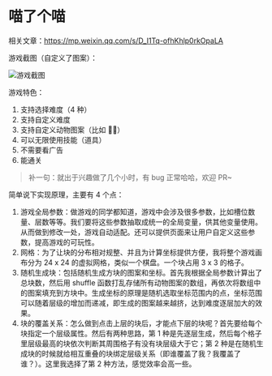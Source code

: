 # 喵了个喵





相关文章：https://mp.weixin.qq.com/s/D_I1Tq-ofhKhlp0rkOpaLA

游戏截图（自定义了图案）：

![游戏截图](doc/img.png)

游戏特色：

1. 支持选择难度（4 种）
2. 支持自定义难度
3. 支持自定义动物图案（比如 🐔🏀）
4. 可以无限使用技能（道具）
5. 不需要看广告
6. 能通关

> 补一句：就出于兴趣做了几个小时，有 bug 正常哈哈，欢迎 PR~

简单说下实现原理，主要有 4 个点：

1. 游戏全局参数：做游戏的同学都知道，游戏中会涉及很多参数，比如槽位数量、层数等等。我们要将这些参数抽取成统一的全局变量，供其他变量使用。从而做到修改一处，游戏自动适配。还可以提供页面来让用户自定义这些参数，提高游戏的可玩性。
2. 网格：为了让块的分布相对规整、并且为计算坐标提供方便，我将整个游戏画布分为 24 x 24 的虚拟网格，类似一个棋盘。一个块占用 3 x 3 的格子。
3. 随机生成块：包括随机生成方块的图案和坐标。首先我根据全局参数计算出了总块数，然后用 shuffle 函数打乱存储所有动物图案的数组，再依次将数组中的图案填充到方块中。生成坐标的原理是随机选取坐标范围内的点，坐标范围可以随着层级的增加而递减，即生成的图案越来越挤，达到难度逐层加大的效果。
4. 块的覆盖关系：怎么做到点击上层的块后，才能点下层的块呢？首先要给每个块指定一个层级属性。然后有两种思路，第 1 种是先逐层生成，然后每个格子里层级最高的块依次判断其周围格子有没有块层级大于它；第 2 种是在随机生成块的时候就给相互重叠的块绑定层级关系（即谁覆盖了我？我覆盖了谁？）。这里我选择了第 2 种方法，感觉效率会高一些。



